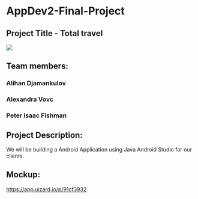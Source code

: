 # AppDev2-Final-Project

## Project Title - Total travel

![](https://github.com/PeterFishmann/AppDev2-Final-Project/blob/main/AppDev2FinalProject/plane.gif)

## Team members:
### Alihan Djamankulov
### Alexandra Vovc
### Peter Isaac Fishman

## Project Description:
We will be building a Android Application using Java Android Studio for our clients.

## Mockup:
https://app.uizard.io/p/91cf3932
